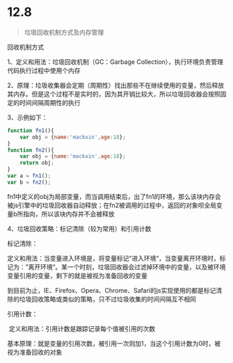 # 12.8

> 垃圾回收机制方式及内存管理

回收机制方式

1、定义和用法：垃圾回收机制（GC：Garbage Collection），执行环境负责管理代码执行过程中使用个内存

2、原理：垃圾收集器会定期（周期性）找出那些不在继续使用的变量，然后释放其内存。但是这个过程不是实时的，因为其开销比较大，所以垃圾回收器会按照固定的时间间隔周期性的执行

3、示例如下：

```javascript
function fn1(){
    var obj = {name:'mackxin',age:18};
}
function fn2(){
    var obj = {name:'mackxin',age:18};
    return obj;
}
var a = fn1();
var b = fn2();
```

fn1中定义的obj为局部变量，而当调用结束后，出了fn1的环境，那么该块内存会被js引擎中的垃圾回收器自动释放；在fn2被调用的过程中，返回的对象呗全局变量b所指向，所以该块内存并不会被释放

4、垃圾回收策略：标记清除（较为常用）和引用计数

标记清除：

​	定义和用法：当变量进入环境是，将变量标记“进入环境“，当变量离开环境时，标记为：”离开环境“。某一个时刻，垃圾回收器会过滤掉环境中的变量，以及被环境变量引用的变量，剩下的就是被视为准备回收的变量

​	到目前为止，IE、Firefox、Opera、Chrome、Safari的js实现使用的都是标记清除的垃圾回收策略或类似的策略，只不过垃圾收集的时间间隔互不相同

引用计数：

​	定义和用法：引用计数是跟踪记录每个值被引用的次数

基本原理：就是变量的引用次数，被引用一次则加1，当这个引用计数为0时，被视为准备回收的对象